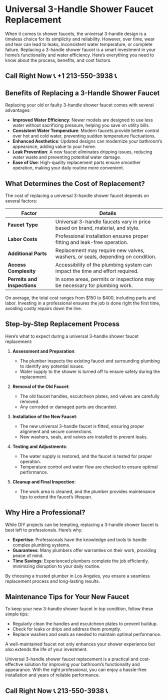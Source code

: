 # Universal 3-Handle Shower Faucet Replacement  

When it comes to shower faucets, the universal 3-handle design is a timeless choice for its simplicity and reliability. However, over time, wear and tear can lead to leaks, inconsistent water temperature, or complete failure. Replacing a 3-handle shower faucet is a smart investment in your home’s functionality and water efficiency. Here’s everything you need to know about the process, benefits, and cost factors.  

## Call Right Now 📞 +1 213-550-3938 📞

## Benefits of Replacing a 3-Handle Shower Faucet  

Replacing your old or faulty 3-handle shower faucet comes with several advantages:  

- **Improved Water Efficiency**: Newer models are designed to use less water without sacrificing pressure, helping you save on utility bills.  
- **Consistent Water Temperature**: Modern faucets provide better control over hot and cold water, preventing sudden temperature fluctuations.  
- **Enhanced Aesthetics**: Updated designs can modernize your bathroom’s appearance, adding value to your home.  
- **Leak Prevention**: A new faucet eliminates dripping issues, reducing water waste and preventing potential water damage.  
- **Ease of Use**: High-quality replacement parts ensure smoother operation, making your daily routine more convenient.  

## What Determines the Cost of Replacement?  

The cost of replacing a universal 3-handle shower faucet depends on several factors:  

| **Factor**                  | **Details**                                                                 |  
|------------------------------|-----------------------------------------------------------------------------|  
| **Faucet Type**               | Universal 3-handle faucets vary in price based on brand, material, and style.|  
| **Labor Costs**              | Professional installation ensures proper fitting and leak-free operation.    |  
| **Additional Parts**         | Replacement may require new valves, washers, or seals, depending on condition.|  
| **Access Complexity**        | Accessibility of the plumbing system can impact the time and effort required.|  
| **Permits and Inspections**  | In some areas, permits or inspections may be necessary for plumbing work.    |  

On average, the total cost ranges from $150 to $400, including parts and labor. Investing in a professional ensures the job is done right the first time, avoiding costly repairs down the line.  

## Step-by-Step Replacement Process  

Here’s what to expect during a universal 3-handle shower faucet replacement:  

1. **Assessment and Preparation**:  
   - The plumber inspects the existing faucet and surrounding plumbing to identify any potential issues.  
   - Water supply to the shower is turned off to ensure safety during the replacement.  

2. **Removal of the Old Faucet**:  
   - The old faucet handles, escutcheon plates, and valves are carefully removed.  
   - Any corroded or damaged parts are discarded.  

3. **Installation of the New Faucet**:  
   - The new universal 3-handle faucet is fitted, ensuring proper alignment and secure connections.  
   - New washers, seals, and valves are installed to prevent leaks.  

4. **Testing and Adjustments**:  
   - The water supply is restored, and the faucet is tested for proper operation.  
   - Temperature control and water flow are checked to ensure optimal performance.  

5. **Cleanup and Final Inspection**:  
   - The work area is cleaned, and the plumber provides maintenance tips to extend the faucet’s lifespan.  

## Why Hire a Professional?  

While DIY projects can be tempting, replacing a 3-handle shower faucet is best left to professionals. Here’s why:  

- **Expertise**: Professionals have the knowledge and tools to handle complex plumbing systems.  
- **Guarantees**: Many plumbers offer warranties on their work, providing peace of mind.  
- **Time Savings**: Experienced plumbers complete the job efficiently, minimizing disruption to your daily routine.  

By choosing a trusted plumber in Los Angeles, you ensure a seamless replacement process and long-lasting results.  

## Maintenance Tips for Your New Faucet  

To keep your new 3-handle shower faucet in top condition, follow these simple tips:  

- Regularly clean the handles and escutcheon plates to prevent buildup.  
- Check for leaks or drips and address them promptly.  
- Replace washers and seals as needed to maintain optimal performance.  

A well-maintained faucet not only enhances your shower experience but also extends the life of your investment.  

Universal 3-handle shower faucet replacement is a practical and cost-effective solution for improving your bathroom’s functionality and appearance. With the right professional, you can enjoy a hassle-free installation and years of reliable performance.
## Call Right Now 📞 213-550-3938 📞